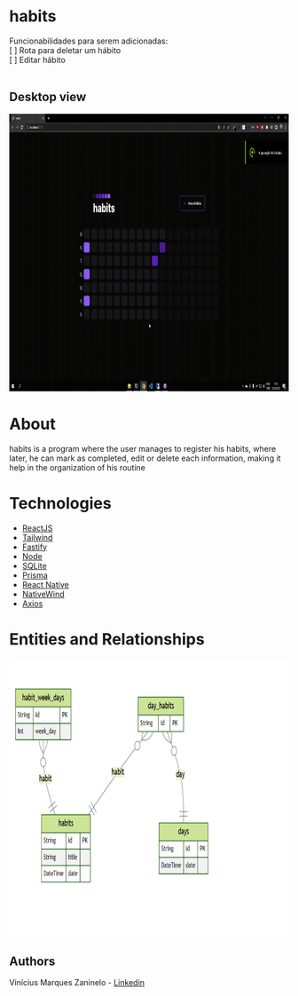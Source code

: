 # habits
Funcionabilidades para serem adicionadas: <br />
[ ] Rota para deletar um hábito<br />
[ ] Editar hábito<br />
<br />
<h2>Desktop view</h2>
  <p align="center">
   <img width="850" height="500" src="https://github.com/viniciusmarquezaninelo/habits/blob/main/v%C3%ADdeo-aplica%C3%A7%C3%A3o-web.gif" alt="desktop view" />
  </p>
  
# About
<p> habits is a program where the user manages to register his habits, where later, he can mark as completed, edit or delete each information, making it help in the organization of his routine </p>

# Technologies
-  [ReactJS](https://reactjs.org/)
-  [Tailwind](https://tailwindcss.com/) 
-  [Fastify](https://www.fastify.io/) 
-  [Node](https://nodejs.org/en/) 
-  [SQLite](https://www.sqlite.org/index.html) 
-  [Prisma](https://www.prisma.io/)
-  [React Native](https://reactnative.dev/) 
-  [NativeWind](https://www.nativewind.dev/) 
-  [Axios](https://axios-http.com/ptbr/docs/intro)

# Entities and Relationships
 <p align="center">
  <img width="850" height="500" src="https://github.com/viniciusmarquezaninelo/habits/blob/main/entidades-e-relacionamentos.png" alt="desktop view" />
 </p>
 
 ## Authors 
Vinícius Marques Zaninelo - [Linkedin](https://www.linkedin.com/in/vin%C3%ADciuszaninelo/)
